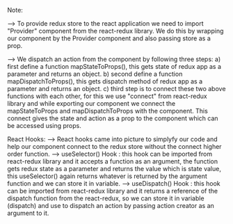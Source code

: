 Note:

--> To provide redux store to the react application we need to import "Provider" component from the react-redux library. We do this by wrapping our component by the Provider component and also passing store as a prop.

--> We dispatch an action from the component by following three steps:
a) first define a function mapStateToProps(), this gets state of redux app as a parameter and returns an object.
b) second define a function mapDispatchToProps(), this gets dispatch method of redux app as a parameter and returns an object.
c) third step is to connect these two above functions with each other, for this we use "connect" from react-redux library and while exporting our component we connect the mapStateToProps and mapDispatchToProps with the component. This connect gives the state and action as a prop to the component which can be accessed using props.<propertyname>

React Hooks:
--> React hooks came into picture to simplyfy our code and help our component connect to the redux store without the connect higher order function.
--> useSelector() Hook : this hook can be imported from react-redux library and it accepts a function as an argument, the function gets redux state as a parameter and returns the value which is state value, this useSelector() again returns whatever is returned by the argument function and we can store it in variable.
--> useDispatch() Hook : this hook can be imported from react-redux library and it returns a reference of the dispatch function from the react-redux, so we can store it in variable (dispatch) and use to dispatch an action by passing action creator as an argument to it.
